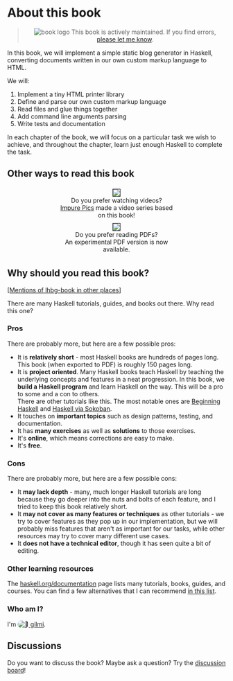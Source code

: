 # About this book

> <p style="text-align: center;"><img src="book-logo-transparent.png" alt="book logo" style="max-height: 1.5em; vertical-align: top"> This book is actively maintained. If you find errors, <a href="https://github.com/soupi/learn-haskell-blog-generator/issues">please let me know</a>.</p>

<!--
<div style="text-align: center">
  <img src="book-logo-transparent.png" alt="book logo" style="max-width: 40%">
</div>
-->

In this book, we will implement a simple static blog generator in Haskell,
converting documents written in our own custom markup language to HTML.

We will:

1. Implement a tiny HTML printer library
2. Define and parse our own custom markup language
3. Read files and glue things together
4. Add command line arguments parsing
5. Write tests and documentation

In each chapter of the book, we will focus on a particular task we wish to achieve,
and throughout the chapter, learn just enough Haskell to complete the task.

## Other ways to read this book

<div style="display: flex; flex-wrap: wrap; align-items: center; justify-content: center;">

<div style="text-align: center; margin: 5px">
  <a href="https://www.youtube.com/watch?v=ZL0qExCnO8g&list=PLxn_Aq3QlOQcXoHWdzxnnuGlGWNXJg43R&index=1" title="Learn Haskell by building a blog video series by Impure Pics">
    <img style="max-height: 140px;" src="https://i.ytimg.com/vi/ZL0qExCnO8g/hqdefault.jpg?sqp=-oaymwEXCNACELwBSFryq4qpAwkIARUAAIhCGAE=&rs=AOn4CLDQbKeP3DE3OL0JN1oL8FYWyQ85JA" border=1>
  </a>
  <p style="width: 260px; margin: 0px;">Do you prefer watching videos?<br>
  <a href="https://impurepics.com">Impure Pics</a> made a video series based on this book!
  </p>
</div>

<div style="text-align: center; margin: 5px">
  <a href="lhbg-v0.pdf" title="Experimental v0 PDF version of this book">
    <img style="max-height: 140px;" src="pdf.png" border=1>
  </a>
  <p style="width: 260px; margin: 0px;">Do you prefer reading PDFs?<br>
  An experimental PDF version is now available.</p>
</div>

</div>

## Why should you read this book?

[[Mentions of lhbg-book in other places](https://github.com/soupi/learn-haskell-blog-generator/discussions/67)]

There are many Haskell tutorials, guides, and books out there. Why read this one?

### Pros

There are probably more, but here are a few possible pros:

- It is **relatively short** - most Haskell books are hundreds of pages long.
  This book (when exported to PDF) is roughly 150 pages long.
- It is **project oriented**. Many Haskell books teach Haskell by teaching the underlying
  concepts and features in a neat progression. In this book, we **build a Haskell program**
  and learn Haskell on the way. This will be a pro to some and a con to others.<br>
  There are other tutorials like this. The most notable ones are
  [Beginning Haskell](https://www.apress.com/gp/book/9781430262510#otherversion=9781430262503)
  and [Haskell via Sokoban](https://haskell-via-sokoban.nomeata.de/).
- It touches on **important topics** such as design patterns, testing, and documentation.
- It has **many exercises** as well as **solutions** to those exercises.
- It's **online**, which means corrections are easy to make.
- It's **free**.

### Cons

There are probably more, but here are a few possible cons:

- It **may lack depth** - many, much longer Haskell tutorials are long because they go
  deeper into the nuts and bolts of each feature, and I tried to keep this book relatively short.
- It **may not cover as many features or techniques** as other tutorials -
  we try to cover features as they pop up in our implementation, but we will
  probably miss features that aren't as important for our tasks,
  while other resources may try to cover many different use cases.
- It **does not have a technical editor**, though it has seen quite a bit of editing.

### Other learning resources

The [haskell.org/documentation](https://www.haskell.org/documentation/) page lists
many tutorials, books, guides, and courses. You can find a few alternatives that I can
recommend [in this list](https://github.com/soupi/haskell-study-plan#about-this-guide).

### Who am I?

I'm
[<img src="https://avatars.githubusercontent.com/u/8547573" alt="🐨" style="border-radius: 100px; max-height: 1.5em; vertical-align: top">
gilmi](https://gilmi.me).

## Discussions

Do you want to discuss the book? Maybe ask a question?
Try the [discussion board](https://github.com/soupi/learn-haskell-blog-generator/discussions)!

